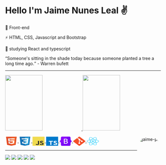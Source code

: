 <h1> Hello I'm Jaime Nunes Leal ✌</h1>
<p>🚀 Front-end</p>
<p>⚡ HTML, CSS, Javascript and Bootstrap</p>
<p>🌱 studying React and typescript</p>
<p><q>Someone's sitting in the shade today because someone planted a tree a long time ago.</q> - Warren bufett</p>
<hr>
<div>
  <a href="https://github.com/jaimenunes">
  <img height="180em" width="49%" src="https://github-readme-stats.vercel.app/api?username=jaimenunes&show_icons=true&theme=midnight-purple&include_all_commits=true&count_private=true"/>
  <img height="180em" width="49%" src="https://github-readme-stats.vercel.app/api/top-langs/?username=jaimenunes&layout=compact&langs_count=7&theme=midnight-purple"/>
</div>
<div style="display: inline_block"><br>
  <img align="center" alt="HTML" height="30" width="40" src="https://raw.githubusercontent.com/devicons/devicon/master/icons/html5/html5-original.svg">
  <img align="center" alt="CSS" height="30" width="40" src="https://raw.githubusercontent.com/devicons/devicon/master/icons/css3/css3-original.svg">
  <img align="center" alt="JS" height="30" width="40" src="https://raw.githubusercontent.com/devicons/devicon/master/icons/javascript/javascript-original.svg">
  <img align="center" alt="TS" height="30" width="40" src="https://raw.githubusercontent.com/devicons/devicon/master/icons/typescript/typescript-original.svg">
  <img align="center" alt="bootstrap" height="30" width="40" src="https://raw.githubusercontent.com/devicons/devicon/master/icons/bootstrap/bootstrap-original.svg">
  <img align="center" alt="git" height="30" width="40" src="https://raw.githubusercontent.com/devicons/devicon/master/icons/git/git-original.svg">
  <img align="center" alt="React" height="30" width="40" src="https://raw.githubusercontent.com/devicons/devicon/master/icons/react/react-original.svg">
  
  <img align="right" alt="jaime-pic" height="150" style="border-radius:50px;" src="https://i.imgur.com/s6NDPJ4.png">
</div>
  
 <hr>
 
<div> 
  <a href="https://instagram.com/jaimenunesleal" target="_blank"><img src="https://img.shields.io/badge/-Instagram-%23E4405F?style=for-the-badge&logo=instagram&logoColor=white"      target="_blank"></a>
  <a href = "mailto:jaimenunesleal@gmail.com"><img src="https://img.shields.io/badge/-Gmail-%23333?style=for-the-badge&logo=gmail&logoColor=white" target="_blank"></a>
  <a href="https://www.linkedin.com/in/jaimenunesleal/" target="_blank"><img src="https://img.shields.io/badge/-LinkedIn-%230077B5?style=for-the-badge&logo=linkedin&logoColor=white"      target="_blank"></a>
  <a href="https://twitter.com/jaimenunesleal" target="_blank"><img src="https://img.shields.io/badge/-Twitter-%230077B5?style=for-the-badge&logo=twitter&logoColor=white"      target="_blank"></a>
  <a href = "https://codepen.io/JaimeNunes"><img src="https://img.shields.io/badge/-Codepen-%23333?style=for-the-badge&logo=codepen&logoColor=white" target="_blank"></a>
  
</div>
 

